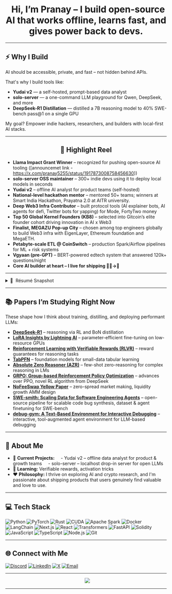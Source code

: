 <h1 align="center">
  Hi, I’m Pranay – I build open-source AI that works offline, learns fast, and gives power back to devs.
</h1>

---

## ⚡ Why I Build

AI should be accessible, private, and fast – not hidden behind APIs.

That's why I build tools like:
- **Yudai v2** — a self-hosted, prompt-based data analyst 
- **solo-server** — a one-command LLM playground for Qwen, DeepSeek, and more
- **DeepSeek-R1 Distillation** — distilled a 7B reasoning model to 40% SWE-bench pass@1 on a single GPU

My goal? Empower indie hackers, researchers, and builders with local-first AI stacks.

---

<h2 align="center">🚀 Highlight Reel</h2>

- **Llama Impact Grant Winner** – recognized for pushing open-source AI tooling ([announcemet link - https://x.com/pranay5255/status/1917873008758456630))  
- **solo-server OSS maintainer** – 300+ indie devs using it to deploy local models in seconds  
- **Yudai v2** – offline AI analyst for product teams (self-hosted)  
- **National-level hackathon mentor** – mentored 50+ teams; winners at Smart India Hackathon, Prayatna 2.0 at AITR university. 
- **Deep Web3 Infra Contributor** – built protocol tools (AI explainer bots, AI agents for defi, Twitter bots for yapping) for Mode, FortyTwo money 
- **Top 50 Global Kernel Founders (KB8)** – selected into Gitcoin’s elite founder cohort driving innovation in AI x Web3  
- **Finalist, MEGAZU Pop-up City** – chosen among top engineers globally to build Web3 infra with EigenLayer, Ethereum foundation and MegaETH. 
- **Petabyte-scale ETL @ CoinSwitch** – production Spark/Airflow pipelines for ML + risk systems  
- **Vgyaan (pre-GPT)** – BERT-powered edtech system that answered 120k+ questions/night  
- **Core AI builder at heart – I live for shipping 👷‍♂️→🚀**

---

<details>
<summary>📜 &nbsp;Résumé Snapshot</summary>

> **Senior ML / GenAI Engineer** • 8 yrs in AI, 2 yrs in crypto infra  
> **Domains:** LLMs, generative agents, on-chain AI, distributed data systems  
> **Highlights:** solo-server maintainer, Llama Grant winner, Kernel Founder, Web3 finalist @ MEGAETH  
> **Mission:** Build tools that give people superpowers, not cloud lock-in.

</details>

---

## 📚 Papers I’m Studying Right Now

These shape how I think about training, distilling, and deploying performant LLMs:
- **[DeepSeek-R1](https://arxiv.org/abs/2501.12948)** – reasoning via RL and BoN distillation
- **[LoRA Insights by Lightning AI](https://lightning.ai/pages/community/lora-insights/)** – parameter-efficient fine-tuning on low-resource GPUs
- **[Reinforcement Learning with Verifiable Rewards (RLVR)](https://arxiv.org/abs/2503.23829)** – reward guarantees for reasoning tasks 
- **[TabPFN](https://www.nature.com/articles/s41586-024-08328-6)** – foundation models for small-data tabular learning 
- **[Absolute Zero Reasoner (AZR)](https://arxiv.org/abs/2505.03335)** – few-shot zero-reasoning for complex reasoning in LMs
- **[GRPO: Group-based Reinforcement Policy Optimization](https://arxiv.org/abs/2401.08406)** – advances over PPO, novel RL algorithm from DeepSeek 
- **[NoFeeSwap Yellow Paper](https://www.nofeeswap.org/yellowpaper.pdf)** – zero-spread market making, liquidity growth AMM design
- **[SWE-smith: Scaling Data for Software Engineering Agents](https://arxiv.org/abs/2504.21798)** – open-source pipeline for scalable code bug synthesis, dataset & agent finetuning for SWE-bench
- **[debug-gym: A Text-Based Environment for Interactive Debugging](https://arxiv.org/abs/2503.21557)** – interactive, tool-augmented agent environment for LLM-based debugging
---

## 🧠 About Me

- 🔭 **Current Projects:**  
  - Yudai v2 – offline data analyst for product & growth teams  
  - solo-server – localhost drop-in server for open LLMs  
- 🧠 **Learning:** Verifiable rewards, activation tricks
- ❤️ **Philosophy:** I thrive on exploring AI and crypto research, and I'm passionate about shipping products that users genuinely find valuable and love to use.

---

## 💻 Tech Stack

![Python](https://img.shields.io/badge/Python-3670A0.svg?style=plastic&logo=python&logoColor=ffdd54)
![PyTorch](https://img.shields.io/badge/PyTorch-%23EE4C2C.svg?style=plastic&logo=PyTorch&logoColor=white)
![Rust](https://img.shields.io/badge/Rust-%23000000.svg?style=plastic&logo=rust&logoColor=white)
![CUDA](https://img.shields.io/badge/CUDA-000000.svg?style=plastic&logo=nvidia&logoColor=green)
![Apache Spark](https://img.shields.io/badge/Spark-FDEE21?style=plastic&logo=apachespark&logoColor=black)
![Docker](https://img.shields.io/badge/Docker-0db7ed.svg?style=plastic&logo=docker&logoColor=white)
![LangChain](https://img.shields.io/badge/LangChain-000000.svg?style=plastic&logo=chainlink&logoColor=white)
![Next.js](https://img.shields.io/badge/Next.js-black?style=plastic&logo=next.js&logoColor=white)
![React](https://img.shields.io/badge/React-20232a.svg?style=plastic&logo=react&logoColor=61DAFB)
![Transformers](https://img.shields.io/badge/Transformers-FFD21E?style=plastic&logo=huggingface&logoColor=black)
![FastAPI](https://img.shields.io/badge/FastAPI-009688.svg?style=plastic&logo=fastapi&logoColor=white)
![Solidity](https://img.shields.io/badge/Solidity-%23363636.svg?style=plastic&logo=solidity&logoColor=white)
![JavaScript](https://img.shields.io/badge/JavaScript-F7DF1E?style=plastic&logo=javascript&logoColor=black)
![TypeScript](https://img.shields.io/badge/TypeScript-3178C6?style=plastic&logo=typescript&logoColor=white)
![Node.js](https://img.shields.io/badge/Node.js-339933?style=plastic&logo=nodedotjs&logoColor=white)
![Git](https://img.shields.io/badge/Git-F05033?style=plastic&logo=git&logoColor=white)

---

## 🌐 Connect with Me

[![Discord](https://img.shields.io/badge/Discord-7289DA?style=for-the-badge&logo=discord&logoColor=white)](https://discord.gg/pranay5255)
[![LinkedIn](https://img.shields.io/badge/LinkedIn-0077B5?style=for-the-badge&logo=linkedin&logoColor=white)](https://linkedin.com/in/pranay5255)
[![X](https://img.shields.io/badge/X-000000?style=for-the-badge&logo=x&logoColor=white)](https://x.com/pranay5255)
[![Email](https://img.shields.io/badge/Email-D14836?style=for-the-badge&logo=gmail&logoColor=white)](mailto:pranay5255@yahoo.com)

---

<p align="center">
  <img src="https://github-profile-trophy.vercel.app/?username=pranay5255&theme=radical&no-frame=true&margin-w=4">
</p>

---
